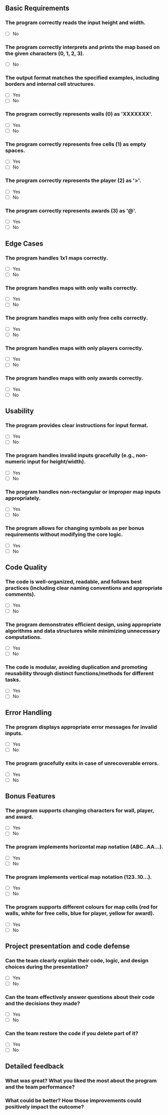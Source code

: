 ## Basic Requirements

### The program correctly reads the input height and width.
- [ ] No

### The program correctly interprets and prints the map based on the given characters (0, 1, 2, 3).
- [ ] No

### The output format matches the specified examples, including borders and internal cell structures.
- [ ] Yes
- [ ] No

### The program correctly represents walls (0) as 'XXXXXXX'.
- [ ] Yes
- [ ] No

### The program correctly represents free cells (1) as empty spaces.
- [ ] Yes
- [ ] No

### The program correctly represents the player (2) as '>'.
- [ ] Yes
- [ ] No

### The program correctly represents awards (3) as '@'.
- [ ] Yes
- [ ] No

## Edge Cases

### The program handles 1x1 maps correctly.
- [ ] Yes
- [ ] No

### The program handles maps with only walls correctly.
- [ ] Yes
- [ ] No

###  The program handles maps with only free cells correctly.
- [ ] Yes
- [ ] No

### The program handles maps with only players correctly.
- [ ] Yes
- [ ] No

###  The program handles maps with only awards correctly.
- [ ] Yes
- [ ] No

## Usability

### The program provides clear instructions for input format.
- [ ] Yes
- [ ] No

### The program handles invalid inputs gracefully (e.g., non-numeric input for height/width).
- [ ] Yes
- [ ] No

###  The program handles non-rectangular or improper map inputs appropriately.
- [ ] Yes
- [ ] No

### The program allows for changing symbols as per bonus requirements without modifying the core logic.
- [ ] Yes
- [ ] No

## Code Quality

### The code is well-organized, readable, and follows best practices (including clear naming conventions and appropriate comments).
- [ ] Yes
- [ ] No

### The program demonstrates efficient design, using appropriate algorithms and data structures while minimizing unnecessary computations.
- [ ] Yes
- [ ] No

### The code is modular, avoiding duplication and promoting reusability through distinct functions/methods for different tasks.
- [ ] Yes
- [ ] No

## Error Handling

### The program displays appropriate error messages for invalid inputs.
- [ ] Yes
- [ ] No

### The program gracefully exits in case of unrecoverable errors.
- [ ] Yes
- [ ] No

## Bonus Features

### The program supports changing characters for wall, player, and award.
- [ ] Yes
- [ ] No

### The program implements horizontal map notation (ABC..AA...).
- [ ] Yes
- [ ] No

###  The program implements vertical map notation (123..10...).
- [ ] Yes
- [ ] No

### The program supports different colours for map cells (red for walls, white for free cells, blue for player, yellow for award).
- [ ] Yes
- [ ] No

## Project presentation and code defense

### Can the team clearly explain their code, logic, and design choices during the presentation?
- [ ] Yes
- [ ] No

### Can the team effectively answer questions about their code and the decisions they made?
- [ ] Yes
- [ ] No

### Can the team restore the code if you delete part of it?
- [ ] Yes
- [ ] No

## Detailed feedback

### What was great? What you liked the most about the program and the team performance? 

### What could be better? How those improvements could positively impact the outcome?
